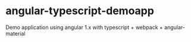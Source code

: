 # angular-typescript-demoapp
Demo application using angular 1.x with typescript + webpack + angular-material

